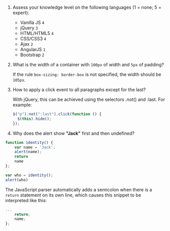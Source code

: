 1. Assess your knowledge level on the following languages (1 = none; 5 = expert): 

    * Vanilla JS  `4`
    * jQuery      `3`
    * HTML/HTML5  `4`
    * CSS/CSS3    `4` 
    * Ajax        `2` 
    * AngularJS   `1`
    * Bootstrap   `2` 

2. What is the width of a container with `100px` of width and `5px` of padding?

   If the rule `box-sizing: border-box` is not specified, the width should be `105px`.

3. How to apply a click event to all paragraphs except for the last?

    With jQuery, this can be achieved using the selectors .not() and :last. For example:

    ```js
    $("p").not(":last").click(function () {
      $(this).hide();
    });
    ```

4. Why does the alert show **"Jack"** first and then undefined?

  ```js
  function identity() {
      var name = 'Jack';
      alert(name);
      return
      name
  };

  var who = identity();
  alert(who)
  ```
  
  The JavaScript parser automatically adds a semicolon when there is a `return` statement on its own line, which causes this snippet to be interpreted like this:
  
  ```js
  ...
      return;
      name;
  };
  ```
